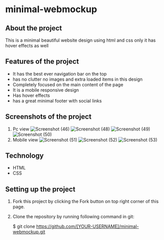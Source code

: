 # minimal-webmockup


## About the project

This is a minimal beautiful website design using html and css only it has hover effects as well 


## Features of the project

- It has the best ever navigation bar on the top
- has no clutter no images and extra loaded items in this design
- Completely focused on the main content of the page
- It is a mobile responsive design
- Has hover effects
- has a great minimal footer with social links


## Screenshots of the project

1. Pc view ![Screenshot (46)](https://user-images.githubusercontent.com/77103955/130100170-eb7b8926-25ae-41a0-984d-4eae95cf8e0a.png)
![Screenshot (48)](https://user-images.githubusercontent.com/77103955/130100183-f5e48c33-2920-456f-9fec-6afc7ce2baf1.png)
![Screenshot (49)](https://user-images.githubusercontent.com/77103955/130100192-d509abc7-04ca-4f38-81aa-54e1230048a5.png)
![Screenshot (50)](https://user-images.githubusercontent.com/77103955/130100201-ba58265e-6435-4365-b161-0e393c400c48.png)
1. Mobile view ![Screenshot (51)](https://user-images.githubusercontent.com/77103955/130100278-f94f01a1-e96e-47fa-abc9-7c647699d30e.png)
![Screenshot (52)](https://user-images.githubusercontent.com/77103955/130100303-c872a1ed-2a2c-452f-8b77-668707ef81cf.png)
![Screenshot (53)](https://user-images.githubusercontent.com/77103955/130100317-43c8f50c-b85d-4e27-88dc-567fce97e917.png)


## Technology
- HTML
- CSS

## Setting up the project

1. Fork this project by clicking the Fork button on top right corner of this page.

  2. Clone the repository by running following command in git:

        $ git clone https://github.com/[YOUR-USERNAME]/minimal-webmockup.git



